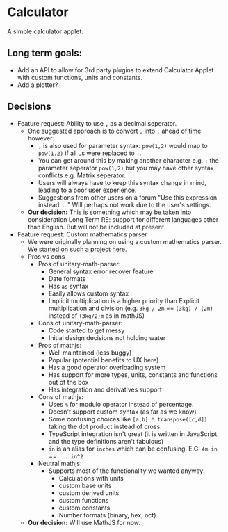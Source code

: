 # Calculator

A simple calculator applet.

## Long term goals:

-   Add an API to allow for 3rd party plugins to extend Calculator Applet with custom functions, units and constants.
-   Add a plotter?

## Decisions

-   Feature request: Ability to use `,` as a decimal seperator.
    -   One suggested approach is to convert `,` into `.` ahead of time however:
        -   `,` is also used for parameter syntax: `pow(1,2)` would map to `pow(1.2)` if all `,`s were replaced to `.`.
        -   You can get around this by making another character e.g. `;` the parameter seperator `pow(1;2)` but you may have other syntax conflicts e.g. Matrix seperator.
        -   Users will always have to keep this syntax change in mind, leading to a poor user experience.
        -   Suggestions from other users on a forum "Use this expression instead! ..." Will perhaps not work due to the user's settings.
    -   **Our decision:** This is something which may be taken into consideration Long Term RE: support for different languages other than English. But will not be included at present.
-   Feature request: Custom mathematics parser
    -   We were originally planning on using a custom mathematics parser. [We started on such a project here](https://github.com/LaunchMenu-archive/unitary-math-parser).
    -   Pros vs cons
        -   Pros of unitary-math-parser:
            -   General syntax error recover feature
            -   Date formats
            -   Has `as` syntax
            -   Easily allows custom syntax
            -   Implicit multiplication is a higher priority than Explicit multiplication and division (e.g. `3kg / 2m` == `(3kg) / (2m)` instead of `(3kg/2)m` as in mathJS)
        -   Cons of unitary-math-parser:
            -   Code started to get messy
            -   Initial design decisions not holding water
        -   Pros of mathjs:
            -   Well maintained (less buggy)
            -   Popular (potential benefits to UX here)
            -   Has a good operator overloading system
            -   Has support for more types, units, constants and functions out of the box
            -   Has integration and derivatives support
        -   Cons of mathjs:
            -   Uses `%` for modulo operator instead of percentage.
            -   Doesn't support custom syntax (as far as we know)
            -   Some confusing choices like `[a,b] * transpose([c,d])` taking the dot product instead of cross.
            -   TypeScript integration isn't great (it is written in JavaScript, and the type definitions aren't fabulous)
            -   `in` is an alias for `inches` which can be confusing. E.G: `4m in` == `... in^2`
        -   Neutral mathjs:
            -   Supports most of the functionality we wanted anyway:
                -   Calculations with units
                -   custom base units
                -   custom derived units
                -   custom functions
                -   custom constants
                -   Number formats (binary, hex, oct)
    -   **Our decision:** Will use MathJS for now.

